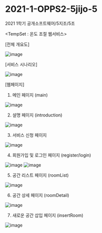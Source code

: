 # 2021-1-OPPS2-5jijo-5
2021 1학기 공개소프트웨어/5지조/5조

<TempSet : 온도 조절 웹서비스>


[전체 개요도]

![image](https://user-images.githubusercontent.com/62127798/120918241-62fa0280-c6ee-11eb-8733-ace75fd7deea.png)

[서비스 시나리오]

![image](https://user-images.githubusercontent.com/62127798/120918246-68efe380-c6ee-11eb-9932-bd7ebc2996e1.png)

[웹페이지]

1) 메인 페이지 (main)

![image](https://user-images.githubusercontent.com/62127798/120918342-f5020b00-c6ee-11eb-9f6a-c9239cf8debd.png)


2) 설명 페이지 (introduction)

![image](https://user-images.githubusercontent.com/62127798/120918339-f2071a80-c6ee-11eb-8aa0-8e6c32867289.png)

3) 서비스 신청 페이지

![image](https://user-images.githubusercontent.com/62127798/120918332-eb78a300-c6ee-11eb-9955-689e944a770f.png)

4) 회원가입 및 로그인 페이지 (register/login)

![image](https://user-images.githubusercontent.com/62127798/120918321-e156a480-c6ee-11eb-9999-556209589e23.png) ![image](https://user-images.githubusercontent.com/62127798/120918326-e4ea2b80-c6ee-11eb-833a-83b3ed1cbcc8.png)


5) 공간 리스트 페이지 (roomList)

![image](https://user-images.githubusercontent.com/62127798/120918316-ddc31d80-c6ee-11eb-9dd6-1c1f42c97e81.png)

6) 공간 상세 페이지 (roomDetail)

![image](https://user-images.githubusercontent.com/62127798/120918297-be2bf500-c6ee-11eb-8b7e-5c0279e74234.png)

7) 새로운 공간 삽입 페이지 (insertRoom)

![image](https://user-images.githubusercontent.com/62127798/120918314-db60c380-c6ee-11eb-9480-8c852cfba092.png)

